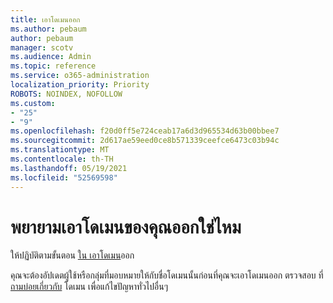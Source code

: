 ```yaml
---
title: เอาโดเมนออก
ms.author: pebaum
author: pebaum
manager: scotv
ms.audience: Admin
ms.topic: reference
ms.service: o365-administration
localization_priority: Priority
ROBOTS: NOINDEX, NOFOLLOW
ms.custom:
- "25"
- "9"
ms.openlocfilehash: f20d0ff5e724ceab17a6d3d965534d63b00bbee7
ms.sourcegitcommit: 2d617ae59eed0ce8b571339ceefce6473c03b94c
ms.translationtype: MT
ms.contentlocale: th-TH
ms.lasthandoff: 05/19/2021
ms.locfileid: "52569598"
---
```

# <a name="trying-to-remove-your-domain"></a>พยายามเอาโดเมนของคุณออกใช่ไหม

ให้ปฏิบัติตามขั้นตอน [ใน เอาโดเมน](/microsoft-365/admin/get-help-with-domains/remove-a-domain)ออก
  
คุณจะต้องอัปเดตผู้ใช้หรือกลุ่มที่มอบหมายให้กับชื่อโดเมนนั้นก่อนที่คุณจะเอาโดเมนออก ตรวจสอบ ที่ [ถามบ่อยเกี่ยวกับ](/microsoft-365/admin/setup/domains-faq) โดเมน เพื่อแก้ไขปัญหาทั่วไปอื่นๆ
  